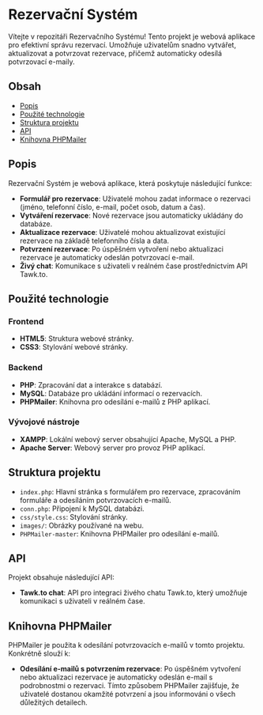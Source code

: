 # Rezervační Systém

Vítejte v repozitáři Rezervačního Systému! Tento projekt je webová aplikace pro efektivní správu rezervací. Umožňuje uživatelům snadno vytvářet, aktualizovat a potvrzovat rezervace, přičemž automaticky odesílá potvrzovací e-maily.

## Obsah
- [Popis](#popis)
- [Použité technologie](#použité-technologie)
- [Struktura projektu](#struktura-projektu)
- [API](#api)
- [Knihovna PHPMailer](#knihovna-phpmailer)

## Popis

Rezervační Systém je webová aplikace, která poskytuje následující funkce:

- **Formulář pro rezervace**: Uživatelé mohou zadat informace o rezervaci (jméno, telefonní číslo, e-mail, počet osob, datum a čas).
- **Vytváření rezervace**: Nové rezervace jsou automaticky ukládány do databáze.
- **Aktualizace rezervace**: Uživatelé mohou aktualizovat existující rezervace na základě telefonního čísla a data.
- **Potvrzení rezervace**: Po úspěšném vytvoření nebo aktualizaci rezervace je automaticky odeslán potvrzovací e-mail.
- **Živý chat**: Komunikace s uživateli v reálném čase prostřednictvím API Tawk.to.

## Použité technologie

### Frontend
- **HTML5**: Struktura webové stránky.
- **CSS3**: Stylování webové stránky.

### Backend
- **PHP**: Zpracování dat a interakce s databází.
- **MySQL**: Databáze pro ukládání informací o rezervacích.
- **PHPMailer**: Knihovna pro odesílání e-mailů z PHP aplikací.

### Vývojové nástroje
- **XAMPP**: Lokální webový server obsahující Apache, MySQL a PHP.
- **Apache Server**: Webový server pro provoz PHP aplikací.

## Struktura projektu

- `index.php`: Hlavní stránka s formulářem pro rezervace, zpracováním formuláře a odesíláním potvrzovacích e-mailů.
- `conn.php`: Připojení k MySQL databázi.
- `css/style.css`: Stylování stránky.
- `images/`: Obrázky používané na webu.
- `PHPMailer-master`: Knihovna PHPMailer pro odesílání e-mailů.

## API

Projekt obsahuje následující API:

- **Tawk.to chat**: API pro integraci živého chatu Tawk.to, který umožňuje komunikaci s uživateli v reálném čase.

## Knihovna PHPMailer

PHPMailer je použita k odesílání potvrzovacích e-mailů v tomto projektu. Konkrétně slouží k:

- **Odesílání e-mailů s potvrzením rezervace**: Po úspěšném vytvoření nebo aktualizaci rezervace je automaticky odeslán e-mail s podrobnostmi o rezervaci. Tímto způsobem PHPMailer zajišťuje, že uživatelé dostanou okamžité potvrzení a jsou informováni o všech důležitých detailech.
